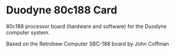 # Duodyne 80c188 Card
80c188 processor board (hardware and software) for the Duodyne computer system.

Based on the Retrobew Computer SBC-188 board by John Coffman